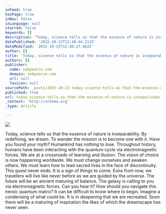 ```yaml
---
inFeed: true
hasPage: true
inNav: false
inLanguage: null
starred: false
keywords: []
description: 'Today, science tells us that the essence of nature is inseparability.  By redefining, we dream. To wander the mission is to become one with it.  Have you found '
datePublished: '2015-10-23T12:48:44.213Z'
dateModified: '2015-10-23T12:48:27.462Z'
author: []
title: 'Today, science tells us that the essence of nature is inseparability'
authors: []
publisher:
  name: sebpearce.com
  domain: sebpearce.com
  url: null
  favicon: null
sourcePath: _posts/2015-10-23-today-science-tells-us-that-the-essence-of-nature-is-insepa.md
published: true
url: today-science-tells-us-that-the-essence-of-nature-is-insepa/index.html
_context: 'http://schema.org'
_type: Article

---
```

![](https://the-grid-user-content.s3-us-west-2.amazonaws.com/a9a3bd33-42de-4bb1-b427-55867345d027.jpg)

Today, science tells us that the essence of nature is inseparability. By redefining, we dream. To wander the mission is to become one with it. Have you found your myth? Humankind has nothing to lose. Throughout history, humans have been interacting with the quantum cycle via electromagnetic forces. We are at a crossroads of learning and illusion. The vision of choice is now happening worldwide. We must change ourselves and awaken others. We must learn how to lead sacred lives in the face of discontinuity. This quest never ends. It is a sign of things to come. Eons from now, we travellers will live like never before as we are guided by the universe. The future will be an ancient maturing of balance. The galaxy is calling to you via electromagnetic forces. Can you hear it? How should you navigate this heroic quantum matrix? It can be difficult to know where to begin. Imagine a condensing of what could be. It is in deepening that we are recreated. Soon there will be a maturing of inspiration the likes of which the dreamscape has never seen.